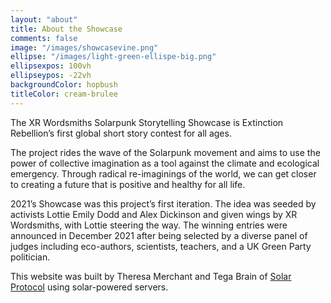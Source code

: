 ```yaml
---
layout: "about"
title: About the Showcase
comments: false
image: "/images/showcasevine.png"
ellipse: "/images/light-green-ellispe-big.png"
ellipsexpos: 100vh 
ellipseypos: -22vh
backgroundColor: hopbush
titleColor: cream-brulee
---
```

The XR Wordsmiths Solarpunk Storytelling Showcase is Extinction Rebellion’s first global short story contest for all ages.

The project rides the wave of the Solarpunk movement and aims to use the power of collective imagination as a tool against the climate and ecological emergency. Through radical re-imaginings of the world, we can get closer to creating a future that is positive and healthy for all life.

2021’s Showcase was this project’s first iteration. The idea was seeded by activists Lottie Emily Dodd and Alex Dickinson and given wings by XR Wordsmiths, with Lottie steering the way. The winning entries were announced in December 2021 after being selected by a diverse panel of judges including eco-authors, scientists, teachers, and a UK Green Party politician. 

This website was built by Theresa Merchant and Tega Brain of [Solar Protocol](SolarProtocol.net) using solar-powered servers. 

